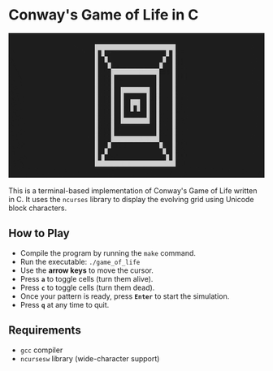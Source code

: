 # Conway's Game of Life in C

![Game of Life demo](assets/game_of_life.gif)

This is a terminal-based implementation of Conway's Game of Life written in C.
It uses the `ncurses` library to display the evolving grid using Unicode block characters.

## How to Play

- Compile the program by running the `make` command.
- Run the executable: `./game_of_life`
- Use the **arrow keys** to move the cursor.
- Press **`a`** to toggle cells (turn them alive).
- Press **`c`** to toggle cells (turn them dead).
- Once your pattern is ready, press **`Enter`** to start the simulation.
- Press **`q`** at any time to quit.

## Requirements

- `gcc` compiler
- `ncursesw` library (wide-character support)
